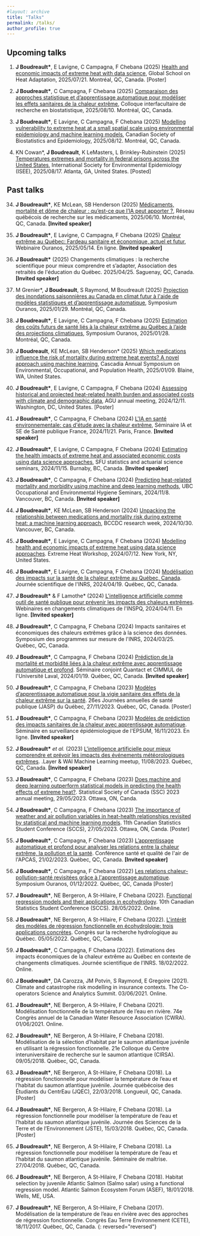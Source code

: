 ```yaml
---
#layout: archive
title: "Talks"
permalink: /talks/
author_profile: true
---
```


Upcoming talks
-------------------


1. **J Boudreault\***, E Lavigne, C Campagna, F Chebana (2025) [Health and economic impacts of extreme heat with data science](https://icm-mhi.org/centre-de-recherche/global-school-on-heat-adaptation/), Global School on Heat Adaptation, 2025/07/21. Montréal, QC, Canada. [Poster]

2. **J Boudreault\***, C Campagna, F Chebana (2025) [Comparaison des approches statistique et d’apprentissage automatique pour modéliser les effets sanitaires de la chaleur extrême](https://www.crmath.ca/activites/#/type/activity/id/4028), Colloque interfacultaire de recherche en biostatistique, 2025/08/10. Montréal, QC, Canada.

3. **J Boudreault\***, E Lavigne, C Campagna, F Chebana (2025) [Modelling vulnerability to extreme heat at a small spatial scale using environmental epidemiology and machine learning models](https://cseb.ca/events/2025-conference/), Canadian Society of Biostatistics and Epidemiology, 2025/08/12. Montréal, QC, Canada.

4. KN Cowan\*, **J Boudreault**, K LeMasters, L Brinkley-Rubinstein (2025) [Temperatures extremes and mortality in federal prisons across the United States](https://www.isesisee2025.org/), International Society for Environmental Epidemiology (ISEE), 2025/08/17. Atlanta, GA, United States. [Posted]


Past talks
-------------------

34. **J Boudreault\***, KE McLean, SB Henderson (2025) [Médicaments, mortalité et dôme de chaleur : qu’est-ce que l’IA peut apporter ?](https://www.rqrm.ca/2025/01/31/14e-edition-du-colloque-annuel-du-rqrm/), Réseau québécois de recherche sur les médicaments, 2025/06/10. Montréal, QC, Canada.  **[Invited speaker]**


33. **J Boudreault\***, E Lavigne, C Campagna, F Chebana (2025) [Chaleur extrême au Québec: Fardeau sanitaire et économique, actuel et futur](https://www.ouranos.ca/fr/webinaires/chaleur-extreme-quebec), Webinaire Ouranos, 2025/05/14. En ligne. **[Invited speaker]**

32. **J Boudreault\*** (2025) Changements climatiques : la recherche scientifique pour mieux comprendre et s’adapter, Association des retraités de l'éducation du Québec. 2025/04/25. Saguenay, QC, Canada. **[Invited speaker]**

31. M Grenier\*, **J Boudreault**, S Raymond, M Boudreault (2025) [Projection des inondations saisonnières au Canada en climat futur à l'aide de modèles statistiques et d’apprentissage automatique](https://www.ouranos.ca/fr/symposium/programmation-jour2/session19-intelligence-artificielle-changements-climatiques), Symposium Ouranos, 2025/01/29.  Montréal, QC, Canada. 

30. **J Boudreault\***, E Lavigne, C Campagna, F Chebana (2025) [Estimation des coûts futurs de santé liés à la chaleur extrême au Québec à l’aide des projections climatiques](https://www.ouranos.ca/fr/symposium/programmation-jour1/session4-couts-climat-changeant), Symposium Ouranos, 2025/01/28. Montréal, QC, Canada. 

29. **J Boudreault**, KE McLean, SB Henderson\* (2025) [Which medications influence the risk of mortality during extreme heat events? A novel approach using machine learning](https://oshce.uw.edu/pages/cascadia-2025-annual-symposium-environmental-occupational-and-population-health), Cascadia Annual Symposium on Environmental, Occupational, and Population Health, 2025/01/09. Blaine, WA, United States. 

28. **J Boudreault\***, E Lavigne, C Campagna, F Chebana (2024) [Assessing historical and projected heat-related health burden and associated costs with climate and demographic data](https://www.agu.org/annual-meeting), AGU annual meeting, 2024/12/11. Washington, DC, United States. [Poster]

27. **J Boudreault\***, C Campagna, F Chebana (2024) [L'IA en santé environnementale: cas d'étude avec la chaleur extrême](https://www.santepubliquefrance.fr/a-propos/evenements/l-intelligence-artificielle-en-sante-environnement-au-dela-de-la-boite-noire-applications-perspectives-et-enjeux), Séminaire IA et SE de Santé publique France, 2024/11/21. Paris, France. **[Invited speaker]**

26. **J Boudreault\***, E Lavigne, C Campagna, F Chebana (2024) [Estimating the health impacts of extreme heat and associated economic costs using data science approaches](https://www.sfu.ca/stat-actsci/research/seminars/24-25Seminars/jeremie-boudreault.html), SFU statistics and actuarial science seminars, 2024/11/15. Burnaby, BC, Canada. **[Invited speaker]**

25. **J Boudreault\***, C Campagna, F Chebana (2024) [Predicting heat-related mortality and morbidity using machine and deep learning methods](https://spph.ubc.ca/programs/msc-oeh/oeh-seminars/), UBC Occupational and Environmental Hygiene Seminars, 2024/11/8. Vancouver, BC, Canada. **[Invited speaker]**

24. **J Boudreault\***, KE McLean, SB Henderson (2024) [Unpacking the relationship between medications and mortality risk during extreme heat: a machine learning approach](http://www.bccdc.ca/our-research), BCCDC research week, 2024/10/30. Vancouver, BC, Canada. 

23. **J Boudreault\***, E Lavigne, C Campagna, F Chebana (2024) [Modelling health and economic impacts of extreme heat using data science approaches](https://www.climate.columbia.edu/extreme-heat-workshop). Extreme Heat Workshop, 2024/07/12. New York, NY, United States.

22. **J Boudreault\***, E Lavigne, C Campagna, F Chebana (2024) [Modélisation des impacts sur la santé de la chaleur extrême au Québec, Canada](https://inrs.ca/linrs/salle-de-nouvelles/evenements/journees-scientifiques-de-linrs-2024/#:~:text=La%204e%20%C3%A9dition%20de%20la,au%20Centre%20Eau%20Terre%20Environnement.). Journée scientifique de l'INRS, 2024/04/19. Québec, QC, Canada.

21. **J Boudreault\*** & F Lamothe\* (2024) [L'intelligence artificielle comme outil de santé publique pour prévenir les impacts des chaleurs extrêmes](https://campusvirtuel.inspq.qc.ca/course/view.php?id=175). Webinaires en changements climatiques de l'INSPQ, 2024/04/11. En ligne. **[Invited speaker]**

20. **J Boudreault\***, C Campagna, F Chebana (2024) Impacts sanitaires et économiques des chaleurs extrêmes grâce à la science des données. Symposium des programmes sur mesure de l'INRS, 2024/03/25. Québec, QC, Canada.

19. **J Boudreault\***, C Campagna, F Chebana (2024) [Prédiction de la mortalité et morbidité liées à la chaleur extrême avec apprentissage automatique et profond](https://cimmul.fsg.ulaval.ca/event/seminaire-du-cimmul-quantact-jeremie-boudreault/). Séminaire conjoint Quantact et CIMMUL de l'Université Laval, 2024/01/19. Québec, QC, Canada. **[Invited speaker]**

18. **J Boudreault\***, C Campagna, F Chebana (2023) [Modèles d’apprentissage automatique pour la vigie sanitaire des effets de la chaleur extrême sur la santé](https://www.inspq.qc.ca/jasp/communications-affichees). 26es Journées annuelles de santé publique (JASP) du Québec, 27/11/2023. Québec, QC, Canada. [Poster]

17. **J Boudreault\***, C Campagna, F Chebana (2023) [Modèles de prédiction des impacts sanitaires de la chaleur avec apprentissage automatique](https://espum.umontreal.ca/lespum/evenements/evenement/news/eventDetail/Event/modeles-de-prediction-des-impacts-sanitaires-de-la-chaleur-avec-apprentissage-automatique-1/). Séminaire en surveillance épidémiologique de l'EPSUM, 16/11/2023. En ligne. **[Invited speaker]**

16.  **J Boudreault\*** *et al.* (2023) [L'intelligence artificielle pour mieux comprendre et prévoir les impacts des événements météorologiques extrêmes](https://iid.ulaval.ca/evenements/reseautage-wai-layer-meetup-quebec/). .Layer & WAI Machine Learning meetup, 11/08/2023. Québec, QC, Canada. **[Invited speaker]**

15. **J Boudreault\***, C Campagna, F Chebana (2023) [Does machine and deep learning outperform statistical models in predicting the health effects of extreme heat?](https://ssc.ca/en/meetings/annual/2023-ssc-annual-meeting-ottawa). Statistical Society of Canada (SSC) 2023 annual meeting, 29/05/2023. Ottawa, ON, Canda.

14. **J Boudreault\***, C Campagna, F Chebana (2023) [The importance of weather and air pollution variables in heat-health relationships revisited by statistical and machine learning models](https://ssc.ca/en/meetings/annual/2023-ssc-annual-meeting-ottawa/eleventh-annual-canadian-statistics-student-0). 11th Canadian Statistics Student Conference (SCCS), 27/05/2023. Ottawa, ON, Canda. [Poster]

13. **J Boudreault\***, C Campagna, F Chebana (2023) [L’apprentissage automatique et profond pour analyser les relations entre la chaleur extrême, la pollution et la santé](https://www.apcas.qc.ca/conference/sante-et-qualite-de-lair-enjeu-de-societe-majeur-21-fevrier-2023/). Conférence santé et qualité de l'air de l'APCAS, 21/02/2023. Québec, QC, Canada. **[Invited speaker]**

12. **J Boudreault\***, C Campagna, F Chebana (2022) [Les relations chaleur-pollution-santé revisitées grâce à l'apprentissage automatique](https://www.ouranos.ca/sites/default/files/2022-11/cc-symposium-2022-resumes-affiches_2.pdf). Symposium Ouranos, 01/12/2022. Québec, QC, Canada [Poster]


11. **J Boudreault\***, NE Bergeron, A St-Hilaire, F Chebana (2022). [Functional regression models and their applications in ecohydrology](https://ssc.ca/en/meetings/annual/2022-annual-meeting/student-conference). 10th Canadian Statistics Student Conference (SCCS). 28/05/2022. Online.

10. **J Boudreault\***, NE Bergeron, A St-Hilaire, F Chebana (2022). [L'intérêt des modèles de régression fonctionnelle en écohydrologie: trois applications concrètes](https://event.fourwaves.com/fr/rhq22/horaire?date=2022-05-05). Congrès sur la recherche hydrologique au Québec. 05/05/2022. Québec, QC, Canada.

9. **J Boudreault\***, C Campagna, F Chebana (2022). Estimations des impacts économiques de la chaleur extrême au Québec en contexte de changements climatiques. Journée scientifique de l’INRS. 18/02/2022. Online.

8. **J Boudreault\***, DA Carozza, JM Potvin, S Raymond, E Gregoire (2021). Climate and catastrophe risk modelling in insurance contexts. The Co-operators Science and Analytics Summit. 03/06/2021. Online.

7. **J Boudreault\***, NE Bergeron, A St-Hilaire, F Chebana (2021). Modélisation fonctionnelle de la température de l’eau en rivière. 74e Congrès annuel de la Canadian Water Resource Association (CWRA). 01/06/2021. Online.

6. **J Boudreault\***, NE Bergeron, A St-Hilaire, F Chebana (2018). Modélisation de la sélection d’habitat par le saumon atlantique juvénile en utilisant la régression fonctionnelle. 21e Colloque du Centre interuniversitaire de recherche sur le saumon atlantique (CIRSA). 09/05/2018. Québec, QC, Canada.

5. **J Boudreault\***, NE Bergeron, A St-Hilaire, F Chebana (2018). La régression fonctionnelle pour modéliser la température de l’eau et l’habitat du saumon atlantique juvénile. Journée québécoise des Étudiants du CentrEau (JQEC), 22/03/2018. Longueuil, QC, Canada. [Poster]

4. **J Boudreault\***, NE Bergeron, A St-Hilaire, F Chebana (2018). La régression fonctionnelle pour modéliser la température de l’eau et l’habitat du saumon atlantique juvénile. Journée des Sciences de la Terre et de l’Environnement (JSTE), 15/03/2018. Québec, QC, Canada. [Poster]

3. **J Boudreault\***, NE Bergeron, A St-Hilaire, F Chebana (2018). La régression fonctionnelle pour modéliser la température de l’eau et l’habitat du saumon atlantique juvénile. Séminaire de maîtrise. 27/04/2018. Québec, QC, Canada.

2. **J Boudreault\***, NE Bergeron, A St-Hilaire, F Chebana (2018). Habitat selection by juvenile Atlantic Salmon (Salmo salar) using a functional regression model. Atlantic Salmon Ecosystem Forum (ASEF), 18/01/2018. Wells, ME, USA.

1. **J Boudreault\***, NE Bergeron, A St-Hilaire, F Chebana (2017). Modélisation de la température de l’eau en rivière avec des approches de régression fonctionnelle. Congrès Eau Terre Environnement (CETE), 18/11/2017. Québec, QC, Canada.
{: reversed="reversed"}